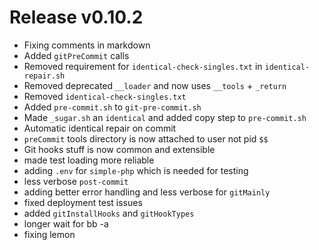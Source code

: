 # Release v0.10.2

- Fixing comments in markdown
- Added `gitPreCommit` calls
- Removed requirement for `identical-check-singles.txt` in `identical-repair.sh`
- Removed deprecated `__loader` and now uses `__tools` + `_return`
- Removed `identical-check-singles.txt`
- Added `pre-commit.sh` to `git-pre-commit.sh`
- Made `_sugar.sh` an `identical` and added copy step to `pre-commit.sh`
- Automatic identical repair on commit
- `preCommit` tools directory is now attached to user not pid `$$`
- Git hooks stuff is now common and extensible
- made test loading more reliable
- adding `.env` for `simple-php` which is needed for testing
- less verbose `post-commit`
- adding better error handling and less verbose for `gitMainly`
- fixed deployment test issues
- added `gitInstallHooks` and `gitHookTypes` 
- longer wait for bb -a
- fixing lemon
